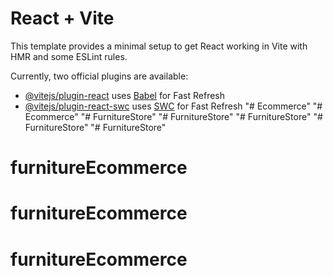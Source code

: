 # React + Vite

This template provides a minimal setup to get React working in Vite with HMR and some ESLint rules.

Currently, two official plugins are available:

- [@vitejs/plugin-react](https://github.com/vitejs/vite-plugin-react/blob/main/packages/plugin-react/README.md) uses [Babel](https://babeljs.io/) for Fast Refresh
- [@vitejs/plugin-react-swc](https://github.com/vitejs/vite-plugin-react-swc) uses [SWC](https://swc.rs/) for Fast Refresh
"# Ecommerce" 
"# Ecommerce" 
"# FurnitureStore" 
"# FurnitureStore" 
"# FurnitureStore" 
"# FurnitureStore" 
"# FurnitureStore" 
# furnitureEcommerce
# furnitureEcommerce
# furnitureEcommerce
